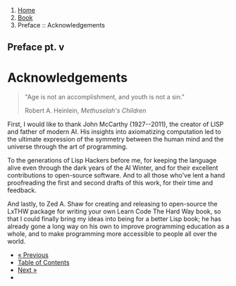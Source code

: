 <ol class="breadcrumb">
  <li><a href="/">Home</a></li>
  <li><a href="/book/">Book</a></li>
  <li class="active">Preface :: Acknowledgements</li>
</ol>

## Preface pt. v

# Acknowledgements

> "Age is not an accomplishment, and youth is not a sin."
> <footer>Robert A. Heinlein, <em>Methuselah's Children</em></footer>

First, I would like to thank John McCarthy (1927--2011), the creator of LISP and father of modern AI.  His insights into axiomatizing computation led to the ultimate expression of the symmetry between the human mind and the universe through the art of programming.

To the generations of Lisp Hackers before me, for keeping the language alive even through the dark years of the AI Winter, and for their excellent contributions to open-source software.  And to all those who've lent a hand proofreading the first and second drafts of this work, for their time and feedback.

And lastly, to Zed A. Shaw for creating and releasing to open-source the LxTHW package for writing your own Learn Code The Hard Way book, so that I could finally bring my ideas into being for a better Lisp book; he has already gone a long way on his own to improve programming education as a whole, and to make programming more accessible to people all over the world.

<ul class="pager">
  <li class="previous"><a href="/book/introduction/">&laquo; Previous</a></li>
  <li><a href="/book/">Table of Contents</a></li>
  <li class="next"><a href="/book/1-0-0-overview/">Next &raquo;</a><li>
</ul>
